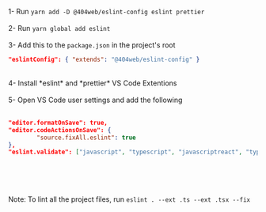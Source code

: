 1- Run `yarn add -D @404web/eslint-config eslint prettier`
</br>
</br>
2- Run `yarn global add eslint`
</br>
</br>
3- Add this to the `package.json` in the project's root 
```json
"eslintConfig": { "extends": "@404web/eslint-config" }
```
</br>
4- Install *eslint* and *prettier* VS Code Extentions
</br>
</br>
5- Open VS Code user settings and add the following
</br>
</br>

```json
"editor.formatOnSave": true,
"editor.codeActionsOnSave": {
		"source.fixAll.eslint": true
},
"eslint.validate": ["javascript", "typescript", "javascriptreact", "typescriptreact"]
```

</br>
</br>
</br>

Note: To lint all the project files, run `eslint . --ext .ts --ext .tsx --fix`
